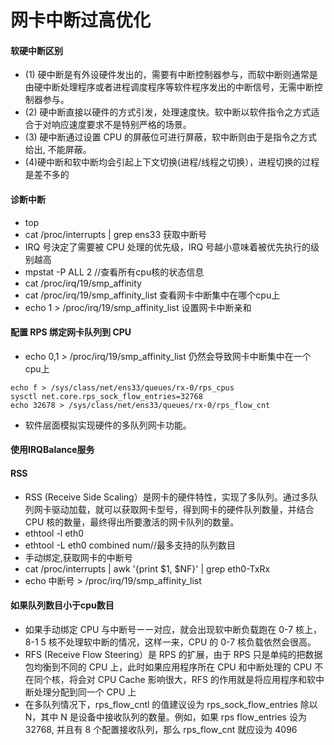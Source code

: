 # 网卡中断过高优化

#### 软硬中断区别
* (1) 硬中断是有外设硬件发出的，需要有中断控制器参与，而软中断则通常是由硬中断处理程序或者进程调度程序等软件程序发出的中断信号，无需中断控制器参与。
* (2) 硬中断直接以硬件的方式引发，处理速度快。软中断以软件指令之方式适合于对响应速度要求不是特别严格的场景。
* (3) 硬中断通过设置 CPU 的屏蔽位可进行屏蔽，软中断则由于是指令之方式给出, 不能屏蔽。
* (4)硬中断和软中断均会引起上下文切换(进程/线程之切换），进程切换的过程是差不多的

#### 诊断中断
* top
* cat /proc/interrupts | grep ens33 获取中断号
* IRQ 号決定了需要被 CPU 处理的优先级，IRQ 号越小意味着被优先执行的级别越高
* mpstat -P ALL 2 //查看所有cpu核的状态信息
* cat /proc/irq/19/smp_affinity
* cat /proc/irq/19/smp_affinity_list 查看网卡中断集中在哪个cpu上
* echo 1 > /proc/irq/19/smp_affinity_list 设置网卡中断亲和

#### 配置 RPS 绑定网卡队列到 CPU
* echo 0,1 > /proc/irq/19/smp_affinity_list 仍然会导致网卡中断集中在一个cpu上

```
echo f > /sys/class/net/ens33/queues/rx-0/rps_cpus
sysctl net.core.rps_sock_flow_entries=32768
echo 32678 > /sys/class/net/ens33/queues/rx-0/rps_flow_cnt
```
* 软件层面模拟实现硬件的多队列网卡功能。

#### 使用IRQBalance服务

#### RSS
* RSS (Receive Side Scaling）是网卡的硬件特性，实现了多队列。通过多队列网卡驱动加载，就可以获取网卡型号，得到网卡的硬件队列数量，并结合 CPU 核的数量，最终得出所要激活的网卡队列的数量。
* ethtool -l eth0
* ethtool -L eth0 combined num//最多支持的队列数目
* 手动绑定,获取网卡的中断号
* cat /proc/interrupts | awk '{print $1, $NF}' | grep eth0-TxRx
* echo 中断号 > /proc/irq/19/smp_affinity_list

#### 如果队列数目小于cpu数目
* 如果手动绑定 CPU 与中断号ーー对应，就会出现软中断负载跑在 0-7 核上，8-1 5 核不处理软中断的情况，这样一来，CPU 的 0-7 核负载依然会很高。
* RFS (Receive Flow Steering）是 RPS 的扩展，由于 RPS 只是单纯的把数据包均衡到不同的 CPU 上，此时如果应用程序所在 CPU 和中断处理的 CPU 不在同个核，将会对 CPU Cache 影响很大，RFS 的作用就是将应用程序和软中断处理分配到同一个 CPU 上
* 在多队列情况下，rps_flow_cntl 的值建议设为 rps_sock_flow_entries 除以 N，其中 N 是设备中接收队列的数量。例如，如果 rps flow_entries 设为 32768, 并且有 8 个配置接收队列，那么 rps_flow_cnt 就应设为 4096